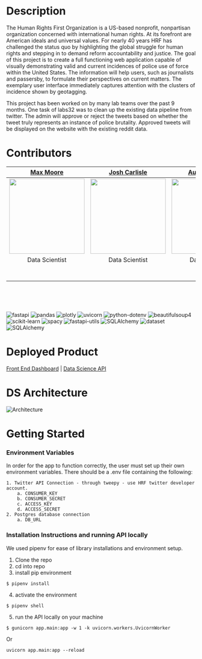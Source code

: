 # Description

The Human Rights First Organization is a US-based nonprofit, nonpartisan organization concerned with international human rights. At its forefront are American ideals and universal values. For nearly 40 years HRF has challenged the status quo by highlighting the global struggle for human rights and stepping in to demand reform accountability and justice. The goal of this project is to create a full functioning web application capable of visually demonstrating valid and current incidences of police use of force within the United States. The information will help users, such as journalists and passersby, to formulate their perspectives on current matters. The exemplary user interface immediately captures attention with the clusters of incidence shown by geotagging. 

This project has been worked on by many lab teams over the past 9 months. One task of labs32 was to clean up the existing data pipeline from twitter. The admin will approve or reject the tweets based on whether the tweet truly represents an instance of police brutality.  Approved tweets will be displayed on the website with the existing reddit data.


# Contributors

| [Max Moore](https://github.com/max-moore) | [Josh Carlisle](https://github.com/Jroc561) | [Austin Francis](https://github.com/austincfrancis) | [Ashley Brooks](https://github.com/AshleyBrooks213)
| :---: | :---: | :---: | :---: |
| [<img src="https://avatars.githubusercontent.com/u/67919012?v=4" width = "200" />](https://github.com/max-moore) | [<img src="https://avatars.githubusercontent.com/u/10569695?v=4" width = "200" />](https://github.com/Jroc561) | [<img src="https://avatars.githubusercontent.com/u/74625534?s=400&u=f5582ea6a302c55a08f9859a68bffc8875365866&v=4" width = "200" />](https://github.com/austincfrancis) | [<img src="https://avatars.githubusercontent.com/u/72030800?s=400&u=d53e54457aa25f725901d4a310327309cacc6009&v=4" width = "200" />](https://github.com/AshleyBrooks213) |
| Data Scientist | Data Scientist | Data Scientist | Data Scientist |
|[<img src="https://github.com/favicon.ico" width="15"> ](https://github.com/max-moore) | [<img src="https://github.com/favicon.ico" width="15"> ](https://github.com/Jroc561) | [<img src="https://github.com/favicon.ico" width="15"> ](https://github.com/austincfrancis) | [<img src="https://github.com/favicon.ico" width="15"> ](https://github.com/AshleyBrooks213) |
| [ <img src="https://static.licdn.com/sc/h/al2o9zrvru7aqj8e1x2rzsrca" width="15"> ](https://www.linkedin.com/in/max-the-postpunk/) | [ <img src="https://static.licdn.com/sc/h/al2o9zrvru7aqj8e1x2rzsrca" width="15"> ](https://www.linkedin.com/in/josh-carlisle/) | [ <img src="https://static.licdn.com/sc/h/al2o9zrvru7aqj8e1x2rzsrca" width="15"> ](https://www.linkedin.com/in/austincfrancis/) | [ <img src="https://static.licdn.com/sc/h/al2o9zrvru7aqj8e1x2rzsrca" width="15"> ](https://www.linkedin.com/in/ashley-brooks91/) |

<br>          

<br>
<br>

![fastapi](https://img.shields.io/badge/fastapi-0.60.1-blue)
![pandas](https://img.shields.io/badge/pandas-1.1.0-blueviolet)
![plotly](https://img.shields.io/badge/plotly-4.9.0-brightgreen)
![uvicorn](https://img.shields.io/badge/uvicorn-0.11.8-ff69b4)
![python-dotenv](https://img.shields.io/badge/python--dotenv-0.14.0-green)
![beautifulsoup4](https://img.shields.io/badge/beautifulsoup4-4.9.1-orange)
![scikit-learn](https://img.shields.io/badge/scikit--learn-0.23.2-yellow)
![spacy](https://img.shields.io/badge/spacy-2.3.2-lightgrey)
![fastapi-utils](https://img.shields.io/badge/fastapi--utils-0.2.1-informational)
![SQLAlchemy](https://img.shields.io/badge/SQLAlchemy-11.3.20-yellowgreen)
![dataset](https://img.shields.io/badge/tweepy-3.10.0-9cf)
![SQLAlchemy](https://img.shields.io/badge/dataset-1.4.5-grey)


# Deployed Product
[Front End Dashboard](https://a.humanrightsfirst.dev/) |
[Data Science API](http://hrf-blue-witness.us-east-1.elasticbeanstalk.com/)


# DS Architecture
![Architecture](https://raw.githubusercontent.com/n8mcdunna/human-rights-first-ds-labs31/main/DS-Flow%20Chart.png)


# Getting Started

### Environment Variables

In order for the app to function correctly, the user must set up their own environment variables. There should be a .env file containing the following:

	1. Twitter API Connection - through tweepy - use HRF twitter developer account.
		a. CONSUMER_KEY
		b. CONSUMER_SECRET
		c. ACCESS_KEY
		d. ACCESS_SECRET
	2. Postgres database connection 
		a. DB_URL

### Installation Instructions and running API locally

We used pipenv for ease of library installations and environment setup. 

1. Clone the repo
2. cd into repo
3. install pip environment
```terminal
$ pipenv install
```
4. activate the environment
```terminal
$ pipenv shell
```
5. run the API locally on your machine
```terminal
$ gunicorn app.main:app -w 1 -k uvicorn.workers.UvicornWorker
```
Or
```terminal
uvicorn app.main:app --reload
